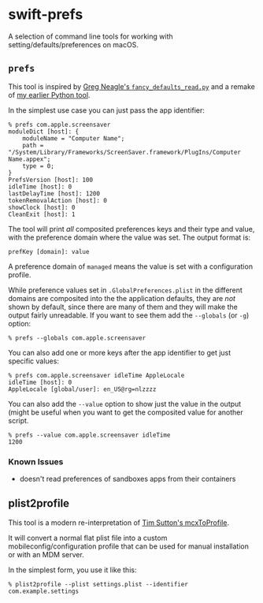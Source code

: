 # swift-prefs

A selection of command line tools for working with setting/defaults/preferences on macOS.

## `prefs`

This tool is inspired by [Greg Neagle's `fancy_defaults_read.py`](https://gist.github.com/gregneagle/010b369e86410a2f279ff8e980585c68) and a remake of [my earlier Python tool](https://github.com/scriptingosx/PrefsTool).

In the simplest use case you can just pass the app identifier:

```
% prefs com.apple.screensaver
moduleDict [host]: {
    moduleName = "Computer Name";
    path = "/System/Library/Frameworks/ScreenSaver.framework/PlugIns/Computer Name.appex";
    type = 0;
}
PrefsVersion [host]: 100
idleTime [host]: 0
lastDelayTime [host]: 1200
tokenRemovalAction [host]: 0
showClock [host]: 0
CleanExit [host]: 1
```

The tool will print _all_ composited preferences keys and their type and value, with the preference domain where the value was set. The output format is:

```
prefKey [domain]: value
```

A preference domain of `managed` means the value is set with a configuration profile.

While preference values set in `.GlobalPreferences.plist` in the different domains are composited into the the application defaults, they are _not_ shown by default, since there are many of them and they will make the output fairly unreadable. If you want to see them add the `--globals` (or `-g`) option:

```
% prefs --globals com.apple.screensaver
```

You can also add one or more keys after the app identifier to get just specific values:

```
% prefs com.apple.screensaver idleTime AppleLocale       
idleTime [host]: 0
AppleLocale [global/user]: en_US@rg=nlzzzz
```

You can also add the `--value` option to show just the value in the output (might be useful when you want to get the composited value for another script.

```
% prefs --value com.apple.screensaver idleTime
1200
```

### Known Issues

- doesn't read preferences of sandboxes apps from their containers

## plist2profile

This tool is a modern re-interpretation of [Tim Sutton's mcxToProfile](https://github.com/timsutton/mcxToProfile).

It will convert a normal flat plist file into a custom mobileconfig/configuration profile that can be used for manual installation or with an MDM server.

In the simplest form, you use it like this:

```
% plist2profile --plist settings.plist --identifier com.example.settings
```

